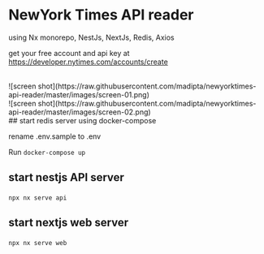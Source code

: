 # NewYork Times API reader

using Nx monorepo, NestJs, NextJs, Redis, Axios

get your free account and api key at https://developer.nytimes.com/accounts/create  

<br />
![screen shot](https://raw.githubusercontent.com/madipta/newyorktimes-api-reader/master/images/screen-01.png)  

<br />
![screen shot](https://raw.githubusercontent.com/madipta/newyorktimes-api-reader/master/images/screen-02.png)  

<br />
## start redis server using docker-compose

rename .env.sample to .env

Run `docker-compose up`  


## start nestjs API server

`npx nx serve api`  


## start nextjs web server

`npx nx serve web`